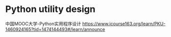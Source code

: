 # Python utility design
中国MOOC大学-Python实用程序设计
https://www.icourse163.org/learn/PKU-1460924165?tid=1474144493#/learn/announce
